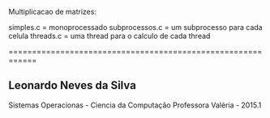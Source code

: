 
Multiplicacao de matrizes:

simples.c 		= monoprocessado
subprocessos.c 	= um subprocesso para cada celula
threads.c 		= uma thread para o calculo de cada thread

============================================================





Leonardo Neves da Silva
-----
Sistemas Operacionas - Ciencia da Computação
Professora Valéria - 2015.1

